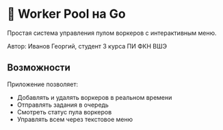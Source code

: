 # 🔧 Worker Pool на Go

Простая система управления пулом воркеров с интерактивным меню.

Автор: Иванов Георгий, студент 3 курса ПИ ФКН ВШЭ

## Возможности

Приложение позволяет:
- Добавлять и удалять воркеров в реальном времени
- Отправлять задания в очередь
- Смотреть статус пула воркеров
- Управлять всем через текстовое меню
